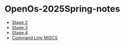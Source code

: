 # OpenOs-2025Spring-notes
- [Stage 2](./stage2.md)
- [Stage 3](./stage3.md)
- [Stage 4](./stage4.md)
- [Command Line MISCS](./commandline-miscs.md)